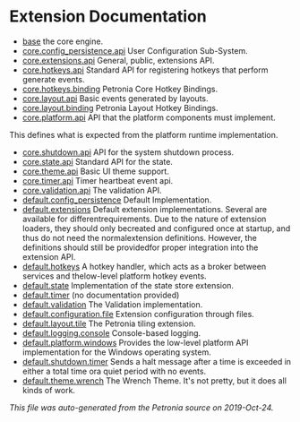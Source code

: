 # Extension Documentation

* [base](base.md) the core engine.
* [core.config_persistence.api](core.config_persistence.api.md) User Configuration Sub-System.
* [core.extensions.api](core.extensions.api.md) General, public, extensions API.
* [core.hotkeys.api](core.hotkeys.api.md) Standard API for registering hotkeys that perform generate events.
* [core.hotkeys.binding](core.hotkeys.binding.md) Petronia Core Hotkey Bindings.
* [core.layout.api](core.layout.api.md) Basic events generated by layouts.
* [core.layout.binding](core.layout.binding.md) Petronia Layout Hotkey Bindings.
* [core.platform.api](core.platform.api.md) API that the platform components must implement.


This defines what is expected from the platform runtime implementation.
* [core.shutdown.api](core.shutdown.api.md) API for the system shutdown process.
* [core.state.api](core.state.api.md) Standard API for the state.
* [core.theme.api](core.theme.api.md) Basic UI theme support.
* [core.timer.api](core.timer.api.md) Timer heartbeat event api.
* [core.validation.api](core.validation.api.md) The validation API.
* [default.config_persistence](default.config_persistence.md) Default Implementation.
* [default.extensions](default.extensions.md) Default extension implementations.  Several are available for differentrequirements.  Due to the nature of extension loaders, they should only becreated and configured once at startup, and thus do not need the normalextension definitions.  However, the definitions should still be providedfor proper integration into the extension API.
* [default.hotkeys](default.hotkeys.md) A hotkey handler, which acts as a broker between services and thelow-level platform hotkey events.
* [default.state](default.state.md) Implementation of the state store extension.
* [default.timer](default.timer.md) (no documentation provided)
* [default.validation](default.validation.md) The Validation implementation.
* [default.configuration.file](default.configuration.file.md) Extension configuration through files.
* [default.layout.tile](default.layout.tile.md) The Petronia tiling extension.
* [default.logging.console](default.logging.console.md) Console-based logging.
* [default.platform.windows](default.platform.windows.md) Provides the low-level platform API implementation for the Windows operating system.
* [default.shutdown.timer](default.shutdown.timer.md) Sends a halt message after a time is exceeded in either a total time ora quiet period with no events.
* [default.theme.wrench](default.theme.wrench.md) The Wrench Theme.  It's not pretty, but it does all kinds of work.


*This file was auto-generated from the Petronia source on 2019-Oct-24.*
